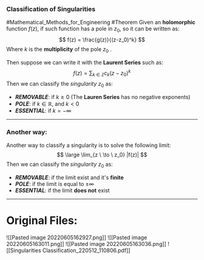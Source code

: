 ### Classification of Singularities
#Mathematical_Methods_for_Engineering #Theorem 
Given an **holomorphic** function $f(z)$, if such function has a pole in $z_0$, so it can be written as:
$$
f(z) = \frac{g(z)}{(z-z_0)^k}
$$
Where $k$ is the **multiplicity** of the pole $z_0$ .

Then suppose we can write it with the **Laurent Series** such as:
$$
f(z) = \sum_{k \ \in \ \mathbb{Z}} c_k(z - z_0)^k
$$
Then we can classify the *singularity* $z_0$ as:
- ***REMOVABLE***: if $k \ge 0$ (The **Lauren Series** has no negative exponents)
- ***POLE***: if $k \in \mathbb{R},\  \text{and} \  k \lt 0$
- ***ESSENTIAL***: if $k = -\infty$

---
### Another way:
Another way to classify a singularity is to solve the following limit:
$$
\large \lim_{z \ \to \ z_0} |f(z)|
$$
Then we can classify the *singularity* $z_0$ as:
- ***REMOVABLE***: if the limit exist and it's **finite**
- ***POLE***: if the limit is equal to $\pm \infty$
- ***ESSENTIAL***: if the limit **does not** exist

---
# Original Files:
![[Pasted image 20220605162927.png]]
![[Pasted image 20220605163011.png]]
![[Pasted image 20220605163036.png]]
![[Singularities Classification_220512_110806.pdf]]
